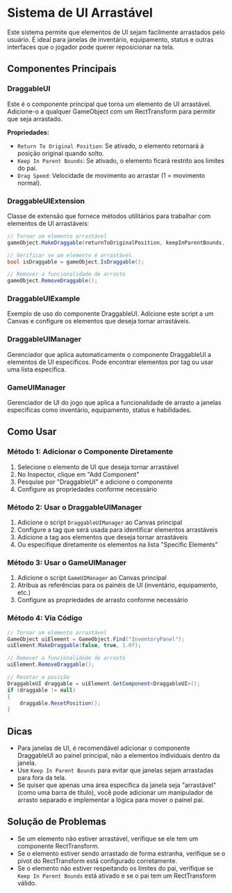 # Sistema de UI Arrastável

Este sistema permite que elementos de UI sejam facilmente arrastados pelo usuário. É ideal para janelas de inventário, equipamento, status e outras interfaces que o jogador pode querer reposicionar na tela.

## Componentes Principais

### DraggableUI

Este é o componente principal que torna um elemento de UI arrastável. Adicione-o a qualquer GameObject com um RectTransform para permitir que seja arrastado.

**Propriedades:**
- `Return To Original Position`: Se ativado, o elemento retornará à posição original quando solto.
- `Keep In Parent Bounds`: Se ativado, o elemento ficará restrito aos limites do pai.
- `Drag Speed`: Velocidade de movimento ao arrastar (1 = movimento normal).

### DraggableUIExtension

Classe de extensão que fornece métodos utilitários para trabalhar com elementos de UI arrastáveis:

```csharp
// Tornar um elemento arrastável
gameObject.MakeDraggable(returnToOriginalPosition, keepInParentBounds, dragSpeed);

// Verificar se um elemento é arrastável
bool isDraggable = gameObject.IsDraggable();

// Remover a funcionalidade de arrasto
gameObject.RemoveDraggable();
```

### DraggableUIExample

Exemplo de uso do componente DraggableUI. Adicione este script a um Canvas e configure os elementos que deseja tornar arrastáveis.

### DraggableUIManager

Gerenciador que aplica automaticamente o componente DraggableUI a elementos de UI específicos. Pode encontrar elementos por tag ou usar uma lista específica.

### GameUIManager

Gerenciador de UI do jogo que aplica a funcionalidade de arrasto a janelas específicas como inventário, equipamento, status e habilidades.

## Como Usar

### Método 1: Adicionar o Componente Diretamente

1. Selecione o elemento de UI que deseja tornar arrastável
2. No Inspector, clique em "Add Component"
3. Pesquise por "DraggableUI" e adicione o componente
4. Configure as propriedades conforme necessário

### Método 2: Usar o DraggableUIManager

1. Adicione o script `DraggableUIManager` ao Canvas principal
2. Configure a tag que será usada para identificar elementos arrastáveis
3. Adicione a tag aos elementos que deseja tornar arrastáveis
4. Ou especifique diretamente os elementos na lista "Specific Elements"

### Método 3: Usar o GameUIManager

1. Adicione o script `GameUIManager` ao Canvas principal
2. Atribua as referências para os painéis de UI (inventário, equipamento, etc.)
3. Configure as propriedades de arrasto conforme necessário

### Método 4: Via Código

```csharp
// Tornar um elemento arrastável
GameObject uiElement = GameObject.Find("InventoryPanel");
uiElement.MakeDraggable(false, true, 1.0f);

// Remover a funcionalidade de arrasto
uiElement.RemoveDraggable();

// Resetar a posição
DraggableUI draggable = uiElement.GetComponent<DraggableUI>();
if (draggable != null)
{
    draggable.ResetPosition();
}
```

## Dicas

- Para janelas de UI, é recomendável adicionar o componente DraggableUI ao painel principal, não a elementos individuais dentro da janela.
- Use `Keep In Parent Bounds` para evitar que janelas sejam arrastadas para fora da tela.
- Se quiser que apenas uma área específica da janela seja "arrastável" (como uma barra de título), você pode adicionar um manipulador de arrasto separado e implementar a lógica para mover o painel pai.

## Solução de Problemas

- Se um elemento não estiver arrastável, verifique se ele tem um componente RectTransform.
- Se o elemento estiver sendo arrastado de forma estranha, verifique se o pivot do RectTransform está configurado corretamente.
- Se o elemento não estiver respeitando os limites do pai, verifique se `Keep In Parent Bounds` está ativado e se o pai tem um RectTransform válido.